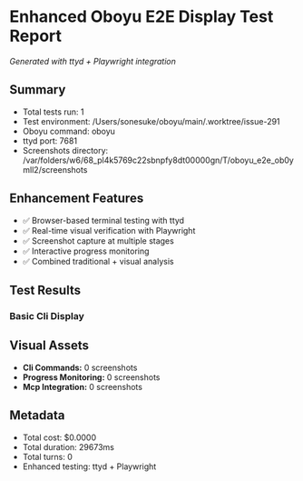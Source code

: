 # Enhanced Oboyu E2E Display Test Report

*Generated with ttyd + Playwright integration*

## Summary

- Total tests run: 1
- Test environment: /Users/sonesuke/oboyu/main/.worktree/issue-291
- Oboyu command: oboyu
- ttyd port: 7681
- Screenshots directory: /var/folders/w6/68_pl4k5769c22sbnpfy8dt00000gn/T/oboyu_e2e_ob0ymll2/screenshots

## Enhancement Features

- ✅ Browser-based terminal testing with ttyd
- ✅ Real-time visual verification with Playwright
- ✅ Screenshot capture at multiple stages
- ✅ Interactive progress monitoring
- ✅ Combined traditional + visual analysis

## Test Results

### Basic Cli Display


## Visual Assets

- **Cli Commands:** 0 screenshots
- **Progress Monitoring:** 0 screenshots
- **Mcp Integration:** 0 screenshots

## Metadata

- Total cost: $0.0000
- Total duration: 29673ms
- Total turns: 0
- Enhanced testing: ttyd + Playwright
